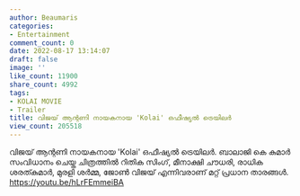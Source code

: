 ```yaml
---
author: Beaumaris
categories:
- Entertainment
comment_count: 0
date: 2022-08-17 13:14:07
draft: false
image: ''
like_count: 11900
share_count: 4992
tags:
- KOLAI MOVIE
- Trailer
title: വിജയ് ആന്റണി നായകനായ 'Kolai' ഒഫീഷ്യൽ ട്രെയിലർ
view_count: 205518
---
```


വിജയ് ആന്റണി നായകനായ 'Kolai' ഒഫീഷ്യൽ ട്രെയിലർ. ബാലാജി കെ കുമാർ സംവിധാനം ചെയ്ത ചിത്രത്തിൽ റിതിക സിംഗ്, മീനാക്ഷി ചൗധരി, രാധിക ശരത്കുമാർ, മുരളി ശർമ്മ, ജോൺ വിജയ് എന്നിവരാണ് മറ്റ് പ്രധാന താരങ്ങൾ. https://youtu.be/hLrFEmmeiBA